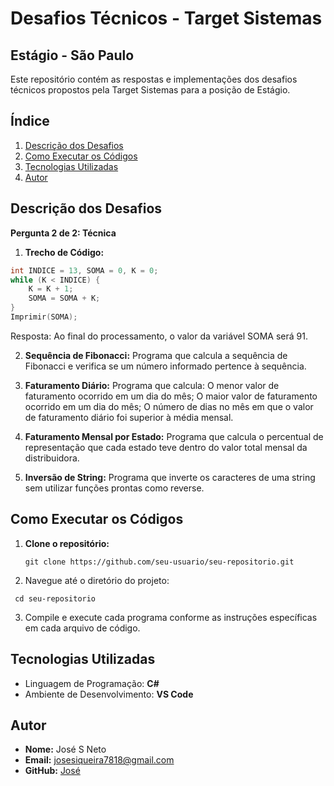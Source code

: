# Desafios Técnicos - Target Sistemas

## Estágio - São Paulo

Este repositório contém as respostas e implementações dos desafios técnicos propostos pela Target Sistemas para a posição de Estágio.

## Índice
1. [Descrição dos Desafios](#descrição-dos-desafios)
2. [Como Executar os Códigos](#como-executar-os-códigos)
3. [Tecnologias Utilizadas](#tecnologias-utilizadas)
4. [Autor](#autor)

## Descrição dos Desafios

**Pergunta 2 de 2: Técnica**

1. **Trecho de Código:**
```c
int INDICE = 13, SOMA = 0, K = 0;
while (K < INDICE) {
    K = K + 1;
    SOMA = SOMA + K;
}
Imprimir(SOMA);
```
Resposta: Ao final do processamento, o valor da variável SOMA será 91.

2. **Sequência de Fibonacci:**
Programa que calcula a sequência de Fibonacci e verifica se um número informado pertence à sequência.

3. **Faturamento Diário:**
Programa que calcula:
O menor valor de faturamento ocorrido em um dia do mês;
O maior valor de faturamento ocorrido em um dia do mês;
O número de dias no mês em que o valor de faturamento diário foi superior à média mensal.

4. **Faturamento Mensal por Estado:**
Programa que calcula o percentual de representação que cada estado teve dentro do valor total mensal da distribuidora.

5. **Inversão de String:**
Programa que inverte os caracteres de uma string sem utilizar funções prontas como reverse.

## Como Executar os Códigos
1. **Clone o repositório:**

   ```
   git clone https://github.com/seu-usuario/seu-repositorio.git

2. Navegue até o diretório do projeto:
  ```
   cd seu-repositorio
  ```

3. Compile e execute cada programa conforme as instruções específicas em cada arquivo de código.


## Tecnologias Utilizadas
- Linguagem de Programação: **C#**
- Ambiente de Desenvolvimento: **VS Code** 


## Autor
- **Nome:** José S Neto
- **Email:** josesiqueira7818@gmail.com
- **GitHub:** [José](https://github.com/JoseSicNeto)
